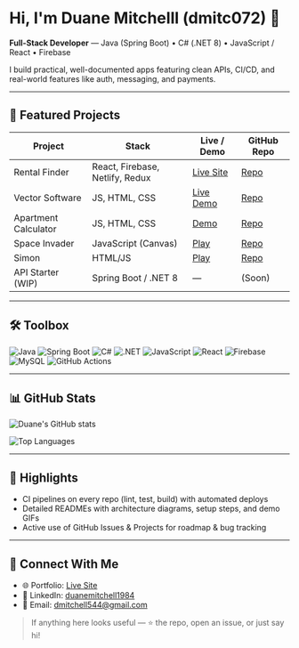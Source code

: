 # Hi, I'm Duane Mitchelll (dmitc072) 👋

**Full-Stack Developer** — Java (Spring Boot) • C# (.NET 8) • JavaScript / React • Firebase  

I build practical, well-documented apps featuring clean APIs, CI/CD, and real-world features like auth, messaging, and payments.

---

## 📌 Featured Projects

| Project           | Stack                         | Live / Demo                                           | GitHub Repo                                            |
|------------------|-------------------------------|-------------------------------------------------------|--------------------------------------------------------|
| Rental Finder     | React, Firebase, Netlify, Redux | [Live Site](https://nimble-babka-52d07d.netlify.app) | [Repo](https://github.com/dmitc072/final-project-airbnb) |
| Vector Software   | JS, HTML, CSS                 | [Live Demo](https://dmitc072.github.io/Vector-Software/) | [Repo](https://github.com/dmitc072/Vector-Software)     |
| Apartment Calculator | JS, HTML, CSS             | [Demo](https://dmitc072.github.io/Apartment-Calculator/) | [Repo](https://github.com/dmitc072/Apartment-Calculator) |
| Space Invader     | JavaScript (Canvas)           | [Play](https://dmitc072.github.io/Space-Invader/)     | [Repo](https://github.com/dmitc072/Space-Invader)      |
| Simon             | HTML/JS                       | [Play](https://dmitc072.github.io/Simon/)             | [Repo](https://github.com/dmitc072/Simon)              |
| API Starter (WIP) | Spring Boot / .NET 8          | —                                                     | (Soon)                                                 |

---

## 🛠 Toolbox  

![Java](https://img.shields.io/badge/Java-ED8B00?style=for-the-badge&logo=openjdk&logoColor=white)
![Spring Boot](https://img.shields.io/badge/Spring%20Boot-6DB33F?style=for-the-badge&logo=springboot&logoColor=white)
![C#](https://img.shields.io/badge/C%23-239120?style=for-the-badge&logo=c-sharp&logoColor=white)
![.NET](https://img.shields.io/badge/.NET-512BD4?style=for-the-badge&logo=dotnet&logoColor=white)
![JavaScript](https://img.shields.io/badge/JavaScript-F7DF1E?style=for-the-badge&logo=javascript&logoColor=black)
![React](https://img.shields.io/badge/React-20232A?style=for-the-badge&logo=react&logoColor=61DAFB)
![Firebase](https://img.shields.io/badge/Firebase-FFCA28?style=for-the-badge&logo=firebase&logoColor=black)
![MySQL](https://img.shields.io/badge/MySQL-005C84?style=for-the-badge&logo=mysql&logoColor=white)
![GitHub Actions](https://img.shields.io/badge/GitHub%20Actions-2088FF?style=for-the-badge&logo=githubactions&logoColor=white)

---

## 📊 GitHub Stats  

![Duane's GitHub stats](https://github-readme-stats.vercel.app/api?username=dmitc072&show_icons=true&theme=tokyonight)  

![Top Languages](https://github-readme-stats.vercel.app/api/top-langs/?username=dmitc072&layout=compact&theme=tokyonight)

---

## 🌟 Highlights

- CI pipelines on every repo (lint, test, build) with automated deploys  
- Detailed READMEs with architecture diagrams, setup steps, and demo GIFs  
- Active use of GitHub Issues & Projects for roadmap & bug tracking  

---

## 🤝 Connect With Me

- 🌐 Portfolio: [Live Site](https://nimble-babka-52d07d.netlify.app)  
- 💼 LinkedIn: [duanemitchell1984](https://www.linkedin.com/in/duanemitchell1984)  
- 📧 Email: dmitchell544@gmail.com  

> If anything here looks useful — ⭐ the repo, open an issue, or just say hi!
